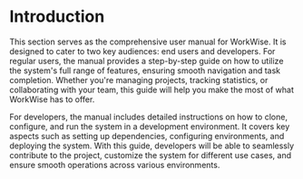 # Introduction
This section serves as the comprehensive user manual for WorkWise. It is designed to cater to two key audiences: end users and developers. For regular users, the manual provides a step-by-step guide on how to utilize the system's full range of features, ensuring smooth navigation and task completion. Whether you're managing projects, tracking statistics, or collaborating with your team, this guide will help you make the most of what WorkWise has to offer.

For developers, the manual includes detailed instructions on how to clone, configure, and run the system in a development environment. It covers key aspects such as setting up dependencies, configuring environments, and deploying the system. With this guide, developers will be able to seamlessly contribute to the project, customize the system for different use cases, and ensure smooth operations across various environments.
